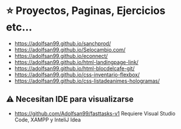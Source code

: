 # ⭐ Proyectos, Paginas, Ejercicios etc...

* https://adolfsan99.github.io/sanchprod/
* https://adolfsan99.github.io/Selocambio.com/
* https://adolfsan99.github.io/econnect/
* https://adolfsan99.github.io/html-landingpage-link/
* https://adolfsan99.github.io/html-blocdelcafe-git/
* https://adolfsan99.github.io/css-inventario-flexbox/
* https://adolfsan99.github.io/css-listadeanimes-hologramas/

## ⚠️ Necesitan IDE para visualizarse

* https://github.com/Adolfsan99/fasttasks-v1 Requiere Visual Studio Code, XAMPP y InteliJ Idea

<br>
<br>
